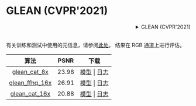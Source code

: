 # GLEAN (CVPR'2021)

<!-- [ALGORITHM] -->

<details>
<summary align="right">GLEAN (CVPR'2021)</summary>

```bibtex
@InProceedings{chan2021glean,
  author = {Chan, Kelvin CK and Wang, Xintao and Xu, Xiangyu and Gu, Jinwei and Loy, Chen Change},
  title = {GLEAN: Generative Latent Bank for Large-Factor Image Super-Resolution},
  booktitle = {Proceedings of the IEEE conference on computer vision and pattern recognition},
  year = {2021}
}
```

</details>

<br/>

有关训练和测试中使用的元信息，请参阅[此处](https://github.com/ckkelvinchan/GLEAN)。 结果在 RGB 通道上进行评估。

|                             算法                             | PSNR  |                                                                                                       下载                                                                                                        |
| :----------------------------------------------------------: | :---: | :---------------------------------------------------------------------------------------------------------------------------------------------------------------------------------------------------------------: |
|   [glean_cat_8x](/configs/restorers/glean/glean_cat_8x.py)   | 23.98 |   [模型](https://download.openmmlab.com/mmediting/restorers/glean/glean_cat_8x_20210614-d3ac8683.pth) \| [日志](https://download.openmmlab.com/mmediting/restorers/glean/glean_cat_8x_20210614_145540.log.json)   |
| [glean_ffhq_16x](/configs/restorers/glean/glean_ffhq_16x.py) | 26.91 | [模型](https://download.openmmlab.com/mmediting/restorers/glean/glean_ffhq_16x_20210527-61a3afad.pth) \| [日志](https://download.openmmlab.com/mmediting/restorers/glean/glean_ffhq_16x_20210527_194536.log.json) |
|  [glean_cat_16x](/configs/restorers/glean/glean_cat_16x.py)  | 20.88 |  [模型](https://download.openmmlab.com/mmediting/restorers/glean/glean_cat_16x_20210527-68912543.pth) \| [日志](https://download.openmmlab.com/mmediting/restorers/glean/glean_cat_16x_20210527_103708.log.json)  |
